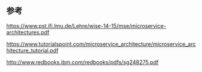 ## 参考

<https://www.pst.ifi.lmu.de/Lehre/wise-14-15/mse/microservice-architectures.pdf>

https://www.tutorialspoint.com/microservice_architecture/microservice_architecture_tutorial.pdf

<http://www.redbooks.ibm.com/redbooks/pdfs/sg248275.pdf>

